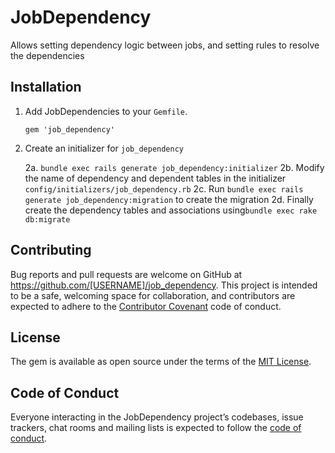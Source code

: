 # JobDependency

Allows setting dependency logic between jobs, and setting rules to resolve the dependencies

## Installation

1. Add JobDependencies to your `Gemfile`.

    `gem 'job_dependency'`

2. Create an initializer for `job_dependency` 

    2a. `bundle exec rails generate job_dependency:initializer`
    2b. Modify the name of dependency and dependent tables in the initializer `config/initializers/job_dependency.rb`
    2c. Run `bundle exec rails generate job_dependency:migration` to create the migration
    2d. Finally create the dependency tables and associations using`bundle exec rake db:migrate`

## Contributing

Bug reports and pull requests are welcome on GitHub at https://github.com/[USERNAME]/job_dependency. This project is intended to be a safe, welcoming space for collaboration, and contributors are expected to adhere to the [Contributor Covenant](http://contributor-covenant.org) code of conduct.

## License

The gem is available as open source under the terms of the [MIT License](http://opensource.org/licenses/MIT).

## Code of Conduct

Everyone interacting in the JobDependency project’s codebases, issue trackers, chat rooms and mailing lists is expected to follow the [code of conduct](https://github.com/[USERNAME]/job_dependencies/blob/master/CODE_OF_CONDUCT.md).
